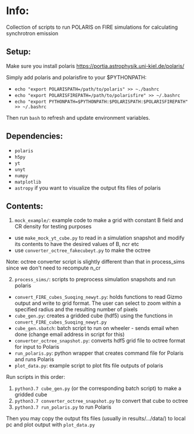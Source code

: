 # Info:

Collection of scripts to run POLARIS on FIRE simulations for calculating synchrotron emission

## Setup:
Make sure you install polaris https://portia.astrophysik.uni-kiel.de/polaris/ 

Simply add polaris and polarisfire to your $PYTHONPATH:
*    `echo "export POLARISPATH=/path/to/polaris" >> ~./bashrc`
*    `echo "export POLARISFIREPATH=/path/to/polarisfire" >> ~/.bashrc`
*    `echo "export PYTHONPATH=$PYTHONPATH:$POLARISPATH:$POLARISFIREPATH" >> ~/.bashrc`

Then run `bash` to refresh and update environment variables.

## Dependencies:

*   `polaris`
*   `h5py`
*   `yt`
*   `unyt`
*   `numpy`
*   `matplotlib`
*   `astropy` if you want to visualize the output fits files of polaris

## Contents:	

1. `mock_example/`: example code to make a grid with constant B field and CR density for testing purposes

* use `make_mock_yt_cube.py` to read in a simulation snapshot and modify its contents to have the desired values of B, ncr etc
* use `converter_octree_fakecubeyt.py` to make the octree

Note: octree converter script is slightly different than that in process_sims since we don't need to recompute n_cr

2. `process_sims/`: scripts to preprocess simulation snapshots and run polaris

* `convert_FIRE_cubes_Suoqing_newyt.py`: holds functions to read Gizmo output and write to grid format. The user can select to zoom within a specified radius and the resulting number of pixels
* `cube_gen.py`: creates a gridded cube (hdf5) using the functions in `convert_FIRE_cubes_Suoqing_newyt.py`
* `cube_gen.sbatch`: batch script to run on wheeler - sends email when done (change email address in script for this)
* `converter_octree_snapshot.py`: converts hdf5 grid file to octree format for input to Polaris        
* `run_polaris.py`: python wrapper that creates command file for Polaris and runs Polaris
* `plot_data.py`: example script to plot fits file outputs of polaris

Run scripts in this order:

1) `python3.7 cube_gen.py` (or the corresponding batch script) to make a gridded cube
2) `python3.7 converter_octree_snapshot.py` to convert that cube to octree
3) `python3.7 run_polaris.py` to run Polaris 

Then you may copy the output fits files (usually in results/.../data/) to local pc
and plot output with `plot_data.py`
